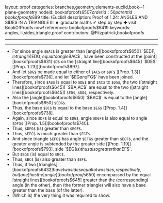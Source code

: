 layout: proof
categories: branches,geometry,elements-euclid,book--1-plane-geometry
nodeid: bookofproofs$6507
orderid: 50
parentid: bookofproofs$899
title: (Euclid)
description:  Proof of 1.24: ANGLES AND SIDES IN A TRIANGLE III &#9733; graduate maths &#10004; step by step &#10010; visit BookOfProofs now!
references: bookofproofs$6419
keywords: angles,iii,sides,triangle,proof
contributors: @Fitzpatrick,bookofproofs

---


---
* For since angle `$BAC$` is greater than [angle][bookofproofs$650] `$EDF$`, let (angle) `$EDG$`, equal to angle `$BAC$`, have been constructed at the [point][bookofproofs$631] `$D$` on the [straight line][bookofproofs$645] `$DE$` [[Prop. 1.23]][bookofproofs$897].
* And let `$DG$` be made equal to either of `$AC$` or `$DF$` [[Prop. 1.3]][bookofproofs$736], and let `$EG$` and `$FG$` have been joined.
* Therefore, since `$AB$` is equal to `$DE$` and `$AC$` to `$DG$`, the two ([straight lines][bookofproofs$645]) `$BA$`, `$AC$` are equal to the two ([straight lines][bookofproofs$645]) `$ED$`, `$DG$`, respectively.
* Also the [angle][bookofproofs$650] `$BAC$` is equal to the [angle][bookofproofs$650] `$EDG$`.
* Thus, the base `$BC$` is equal to the base `$EG$` [[Prop. 1.4]][bookofproofs$738].
* Again, since `$DF$` is equal to `$DG$`, angle `$DGF$` is also equal to angle `$DFG$` [[Prop. 1.5]][bookofproofs$740].
* Thus, `$DFG$` (is) greater than `$EGF$`.
* Thus, `$EFG$` is much greater than `$EGF$`.
* And since triangle `$EFG$` has angle `$EFG$` greater than `$EGF$`, and the greater angle is subtended by the greater side [[Prop. 1.19]][bookofproofs$793], side `$EG$` (is) thus also greater than `$EF$`.
* But `$EG$` (is) equal to `$BC$`.
* Thus, `$BC$` (is) also greater than `$EF$`.
* Thus, if two [triangles][bookofproofs$6432] have two sides equal to two sides, respectively, but (one) has the [angle][bookofproofs$650] encompassed by the equal [straight lines][bookofproofs$645] greater than the (corresponding) angle (in the other), then (the former triangle) will also have a base greater than the base (of the latter).
* (Which is) the very thing it was required to show.
